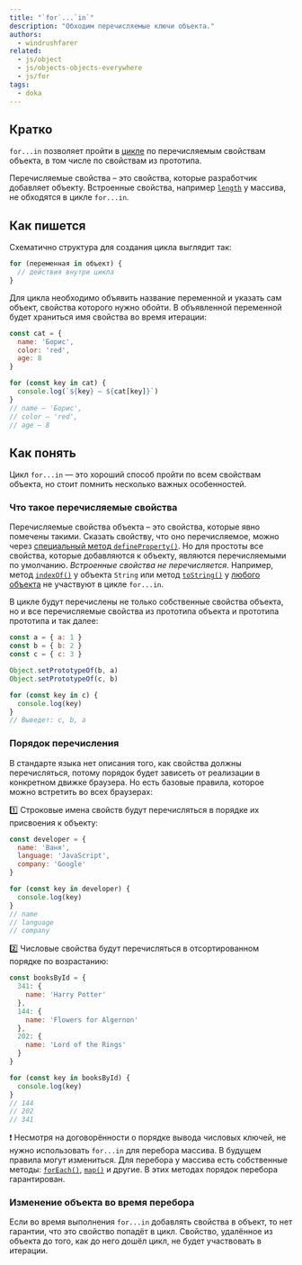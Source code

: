 ```yaml
---
title: "`for`...`in`"
description: "Обходим перечисляемые ключи объекта."
authors:
  - windrushfarer
related:
  - js/object
  - js/objects-objects-everywhere
  - js/for
tags:
  - doka
---
```


## Кратко

`for...in` позволяет пройти в [цикле](/js/loop/) по перечисляемым свойствам объекта, в том числе по свойствам из прототипа.

Перечисляемые свойства – это свойства, которые разработчик добавляет объекту. Встроенные свойства, например [`length`](/js/array-length/) у массива, не обходятся в цикле `for...in`.

## Как пишется

Схематично структура для создания цикла выглядит так:

```js
for (переменная in объект) {
  // действия внутри цикла
}
```

Для цикла необходимо объявить название переменной и указать сам объект, свойства которого нужно обойти. В объявленной переменной будет храниться имя свойства во время итерации:

```js
const cat = {
  name: 'Борис',
  color: 'red',
  age: 8
}

for (const key in cat) {
  console.log(`${key} – ${cat[key]}`)
}
// name – 'Борис',
// color – 'red',
// age – 8
```

## Как понять

Цикл `for...in` — это хороший способ пройти по всем свойствам объекта, но стоит помнить несколько важных особенностей.

### Что такое перечисляемые свойства

Перечисляемые свойства объекта – это свойства, которые явно помечены такими. Сказать свойству, что оно перечисляемое, можно через [специальный метод `defineProperty()`](/js/descriptors/). Но для простоты все свойства, которые добавляются к объекту, являются перечисляемыми по умолчанию. _Встроенные свойства не перечисляется_. Например, метод [`indexOf()`](/js/index-of/) у объекта `String` или метод [`toString()`](/js/object-tostring/) у [любого объекта](/js/objects-objects-everywhere/) не участвуют в цикле `for...in`.

В цикле будут перечислены не только собственные свойства объекта, но и все перечисляемые свойства из прототипа объекта и прототипа прототипа и так далее:

```js
const a = { a: 1 }
const b = { b: 2 }
const c = { c: 3 }

Object.setPrototypeOf(b, a)
Object.setPrototypeOf(c, b)

for (const key in c) {
  console.log(key)
}
// Выведет: c, b, a
```

### Порядок перечисления

В стандарте языка нет описания того, как свойства должны перечисляться, потому порядок будет зависеть от реализации в конкретном движке браузера. Но есть базовые правила, которое можно встретить во всех браузерах:

1️⃣ Строковые имена свойств будут перечисляться в порядке их присвоения к объекту:

```js
const developer = {
  name: 'Ваня',
  language: 'JavaScript',
  company: 'Google'
}

for (const key in developer) {
  console.log(key)
}
// name
// language
// company
```

2️⃣ Числовые свойства будут перечисляться в отсортированном порядке по возрастанию:

```js
const booksById = {
  341: {
    name: 'Harry Potter'
  },
  144: {
    name: 'Flowers for Algernon'
  },
  202: {
    name: 'Lord of the Rings'
  }
}

for (const key in booksById) {
  console.log(key)
}
// 144
// 202
// 341
```

<aside>

❗️ Несмотря на договорённости о порядке вывода числовых ключей, не нужно использовать `for...in` для перебора массива. В будущем правила могут измениться. Для перебора у массива есть собственные методы: [`forEach()`](/js/array-foreach/), [`map()`](/js/array-map/) и другие. В этих методах порядок перебора гарантирован.

</aside>

### Изменение объекта во время перебора

Если во время выполнения `for...in` добавлять свойства в объект, то нет гарантии, что это свойство попадёт в цикл. Свойство, удалённое из объекта до того, как до него дошёл цикл, не будет участвовать в итерации.
